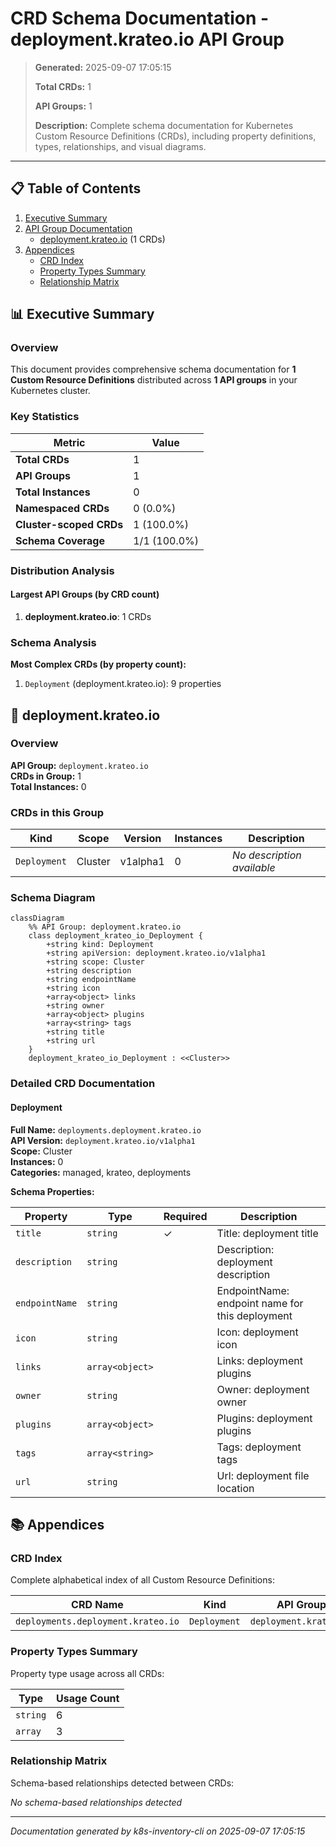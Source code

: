 # CRD Schema Documentation - deployment.krateo.io API Group

> **Generated:** 2025-09-07 17:05:15
> 
> **Total CRDs:** 1
> 
> **API Groups:** 1
> 
> **Description:** Complete schema documentation for Kubernetes Custom Resource Definitions (CRDs), including property definitions, types, relationships, and visual diagrams.

---

## 📋 Table of Contents

1. [Executive Summary](#-executive-summary)
2. [API Group Documentation](#-api-group-documentation)
   - [deployment.krateo.io](#deploymentkrateoio) (1 CRDs)
3. [Appendices](#-appendices)
   - [CRD Index](#crd-index)
   - [Property Types Summary](#property-types-summary)
   - [Relationship Matrix](#relationship-matrix)

## 📊 Executive Summary

### Overview

This document provides comprehensive schema documentation for **1 Custom Resource Definitions** distributed across **1 API groups** in your Kubernetes cluster.

### Key Statistics

| Metric | Value |
|--------|-------|
| **Total CRDs** | 1 |
| **API Groups** | 1 |
| **Total Instances** | 0 |
| **Namespaced CRDs** | 0 (0.0%) |
| **Cluster-scoped CRDs** | 1 (100.0%) |
| **Schema Coverage** | 1/1 (100.0%) |

### Distribution Analysis

#### Largest API Groups (by CRD count)

1. **deployment.krateo.io**: 1 CRDs

### Schema Analysis

**Most Complex CRDs (by property count):**

1. `Deployment` (deployment.krateo.io): 9 properties


## 📁 deployment.krateo.io

### Overview

**API Group:** `deployment.krateo.io`  
**CRDs in Group:** 1  
**Total Instances:** 0

### CRDs in this Group

| Kind | Scope | Version | Instances | Description |
|------|-------|---------|-----------|-------------|
| `Deployment` | Cluster | v1alpha1 | 0 | *No description available* |

### Schema Diagram

```mermaid
classDiagram
    %% API Group: deployment.krateo.io
    class deployment_krateo_io_Deployment {
        +string kind: Deployment
        +string apiVersion: deployment.krateo.io/v1alpha1
        +string scope: Cluster
        +string description
        +string endpointName
        +string icon
        +array<object> links
        +string owner
        +array<object> plugins
        +array<string> tags
        +string title
        +string url
    }
    deployment_krateo_io_Deployment : <<Cluster>>
```
### Detailed CRD Documentation

#### Deployment

**Full Name:** `deployments.deployment.krateo.io`  
**API Version:** `deployment.krateo.io/v1alpha1`  
**Scope:** Cluster  
**Instances:** 0  
**Categories:** managed, krateo, deployments  

**Schema Properties:**

| Property | Type | Required | Description |
|----------|------|----------|-------------|
| `title` | `string` | ✓ | Title: deployment title |
| `description` | `string` |  | Description: deployment description |
| `endpointName` | `string` |  | EndpointName: endpoint name for this deployment |
| `icon` | `string` |  | Icon: deployment icon |
| `links` | `array<object>` |  | Links: deployment plugins |
| `owner` | `string` |  | Owner: deployment owner |
| `plugins` | `array<object>` |  | Plugins: deployment plugins |
| `tags` | `array<string>` |  | Tags: deployment tags |
| `url` | `string` |  | Url: deployment file location |




## 📚 Appendices

### CRD Index

Complete alphabetical index of all Custom Resource Definitions:

| CRD Name | Kind | API Group | Scope | Instances |
|----------|------|-----------|-------|-----------|
| `deployments.deployment.krateo.io` | `Deployment` | `deployment.krateo.io` | Cluster | 0 |

### Property Types Summary

Property type usage across all CRDs:

| Type | Usage Count |
|------|-------------|
| `string` | 6 |
| `array` | 3 |

### Relationship Matrix

Schema-based relationships detected between CRDs:

*No schema-based relationships detected*


---

*Documentation generated by k8s-inventory-cli on 2025-09-07 17:05:15*